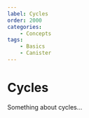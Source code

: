 ```yaml
---
label: Cycles
order: 2000
categories:
    - Concepts
tags:
    - Basics
    - Canister
---
```

# Cycles

Something about cycles...